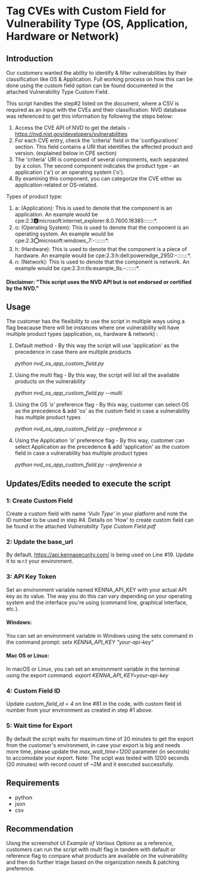 # Tag CVEs with Custom Field for Vulnerability Type (OS, Application, Hardware or Network)

## Introduction
Our customers wanted the ability to identify & filter vulnerabilities by their classification like OS & Application. 
Full working process on how this can be done using the custom field option can be found documented in the attached Vulnerability Type Custom Field.

This script handles the step#2 listed on the document, where a CSV is required as an input with the CVEs and their classification. 
NVD database was referenced to get this information by following the steps below:

1.	Access the CVE API of NVD to get the details - https://nvd.nist.gov/developers/vulnerabilities
2.	For each CVE entry, check the 'criteria' field in the 'configurations' section. This field contains a URI that identifies the affected product and version. (explained below in CPE section)
3.	The 'criteria' URI is composed of several components, each separated by a colon. The second component indicates the product type - an application ('a') or an operating system ('o').
4.	By examining this component, you can categorize the CVE either as application-related or OS-related.

Types of product type:
1.	a: (Application): This is used to denote that the component is an application. An example would be cpe:2.3:a:microsoft:internet_explorer:8.0.7600.16385:*:*:*:*:*:*:*.
2.	o: (Operating System): This is used to denote that the component is an operating system. An example would be cpe:2.3:o:microsoft:windows_7:-:*:*:*:*:*:*:*.
3.	h: (Hardware): This is used to denote that the component is a piece of hardware. An example would be cpe:2.3:h:dell:poweredge_2950:-:*:*:*:*:*:*:*.
4.	n: (Network): This is used to denote that the component is network. An example would be cpe:2.3:n:tls:example_tls:-:*:*:*:*:*:*:*.

#### Disclaimer: "This script uses the NVD API but is not endorsed or certified by the NVD."

  
## Usage
The customer has the flexibility to use the script in multiple ways using a flag beacause there will be instances where one vulnerability will have multiple product types (application, os, hardware & network) :

1) Default method - By this way the script will use 'application' as the precedence in case there are multiple products

   *python nvd_os_app_custom_field.py*

3) Using the *multi* flag - By this way, the script will list all the available products on the vulnerability

   *python nvd_os_app_custom_field.py --multi*

5) Using the OS *'o'* preference flag - By this way, customer can select OS as the precedence & add 'os' as the custom field in case a vulnerability has multiple product types

   *python nvd_os_app_custom_field.py --preference o*

7) Using the Application *'a'* preference flag - By this way, customer can select Application as the precedence & add 'application' as the custom field in case a vulnerability has multiple product types

   *python nvd_os_app_custom_field.py --preference a*

## Updates/Edits needed to execute the script

### 1: Create Custom Field  
Create a custom field with name *'Vuln Type'* in your platform and note the ID number to be used in step #4. Details on 'How' to create custom field can be found in the attached *Vulnerability Type Custom Field.pdf*

### 2: Update the base_url 
By default, https://api.kennasecurity.com/ is being used on Line #19. Update it to w.r.t your environment.

### 3: API Key Token
Set an environment variable named KENNA_API_KEY with your actual API key as its value. The way you do this can vary depending on your operating system and the interface you're using (command line, graphical interface, etc.).
#### Windows:
You can set an environment variable in Windows using the setx command in the command prompt:
*setx KENNA_API_KEY "your-api-key"*

#### Mac OS or Linux:
In macOS or Linux, you can set an environment variable in the terminal using the export command:
*export KENNA_API_KEY=your-api-key*

### 4: Custom Field ID
Update *custom_field_id = 4* on line #81 in the code, with custom field id number from your environment as created in step #1 above. 

### 5: Wait time for Export
By default the script waits for maximum time of 20 minutes to get the export from the customer's environment, in case your export is big and needs more time, 
please update the *max_wait_time=1200* parameter (in seconds) to accomodate your export.
Note: The scipt was tested with 1200 seconds (20 minutes) with record count of ~2M and it executed successfully.

## Requirements
* python
* json
* csv

## Recommendation
Uisng the screenshot *UI Example of Various Options* as a reference, customers can run the script with *multi* flag in tandem with default or reference flag to compare what products are available on the vulnerability and then do further triage based on the organization needs & patching preference.
